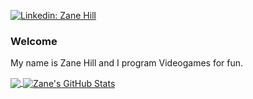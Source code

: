 [![Linkedin: Zane Hill](https://img.shields.io/badge/-ZaneHill-blue?style=flat-square&logo=Linkedin&logoColor=white&link=https://www.linkedin.com/in/zane-hill-9a19a0226/)](https://www.linkedin.com/in/zane-hill-9a19a0226/)

### Welcome
My name is Zane Hill and I program Videogames for fun.

<a href="https://github.com/zanehill01/zanehill01">
  <img align="center" src="https://github-readme-stats.vercel.app/api/top-langs/?username=zanehill01&theme=shadow_green&show_icons=true&count_private=true&size_weight=0&count_weight=1&title_color=ffffff&text_color=c9cacc&icon_color=2bbc8a&bg_color=1d1f21&langs_count=6&layout=donut&exclude_repo=Java-RPS,dataconversion-private,github-readme-stats" />
</a>

<a href="https://github.com/zanehill01/zanehill01">
  <img align="center" src="https://github-readme-stats.vercel.app/api?username=zanehill01&show_icons=true&line_height=33&include_all_commits&count_private=true&title_color=ffffff&text_color=c9cacc&theme=shadow_green&icon_color=2bbc8a&rank_icon=github&show_icons=true&bg_color=1d1f21" alt="Zane's GitHub Stats" />
</a>
